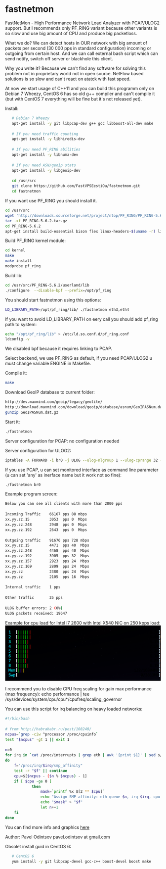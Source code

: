 fastnetmon
===========

FastNetMon - High Performance Network Load Analyzer with PCAP/ULOG2 support. But I recommends only PF_RING variant because other variants is so slow and use big amount of CPU and produce big packetloss.

What we do? We can detect hosts in OUR network with big amount of packets per second (30 000 pps in standard configuration) incoming or outgoing from certain host. And we can call external bash script which can send notify, switch off server or blackhole this client.

Why you write it? Because we can't find any software for solving this problem not in proprietary world not in open source. NetFlow based solutions is so slow and can't react on atatck with fast speed.

At now we start usage of C++11 and you can build this programm only on Debian 7 Wheezy, CentOS 6 has so old g++ compiler and can't compile it (but with CentOS 7 everything will be fine but it's not released yet). 

Install:

```bash
   # Debian 7 Wheezy
   apt-get install -y git libpcap-dev g++ gcc libboost-all-dev make

   # If you need traffic counting
   apt-get install -y libhiredis-dev

   # If you need PF_RING abilities 
   apt-get install -y libnuma-dev

   # If you need ASN/geoip stats
   apt-get install -y libgeoip-dev 

   cd /usr/src
   git clone https://github.com/FastVPSEestiOu/fastnetmon.git
   cd fastnetmon
```

If you want use PF_RING you should install it.

```bash
cd /usr/src
wget 'http://downloads.sourceforge.net/project/ntop/PF_RING/PF_RING-5.6.2.tar.gz?r=http%3A%2F%2Fsourceforge.net%2Fprojects%2Fntop%2Ffiles%2FPF_RING%2F&ts=1393755620&use_mirror=kent' -OPF_RING-5.6.2.tar.gz
tar -xf PF_RING-5.6.2.tar.gz 
cd PF_RING-5.6.2
apt-get install build-essential bison flex linux-headers-$(uname -r) libnuma-dev
```

Build PF_RING kernel module:
```bash
cd kernel
make 
make install
modprobe pf_ring
```

Build lib:
```bash
cd /usr/src/PF_RING-5.6.2/userland/lib
./configure  --disable-bpf --prefix=/opt/pf_ring
```

You should start fastnetmon using this options:
```bash
LD_LIBRARY_PATH=/opt/pf_ring/lib/ ./fastnetmon eth3,eth4
```

If you want to avoid LD_LIBRARY_PATH on eery call you should add pf_ring path to system:
```bash
echo "/opt/pf_ring/lib" > /etc/ld.so.conf.d/pf_ring.conf
ldconfig -v
```

We disabled bpf because it requires linking to PCAP.

Select backend, we use PF_RING as default, if you need PCAP/ULOG2 u must change variable ENGINE in Makefile.

Compile it:
```bash
make
```

Download GeoIP database to current folder:
```bash
http://dev.maxmind.com/geoip/legacy/geolite/
http://download.maxmind.com/download/geoip/database/asnum/GeoIPASNum.dat.gz
gunzip GeoIPASNum.dat.gz
```

Start it:
```bash
./fastnetmon
```
Server configuration for PCAP:
 no configuration needed

Server configuration for ULOG2:
```bash
iptables -A FORWARD -i br0 -j ULOG --ulog-nlgroup 1 --ulog-cprange 32 --ulog-qthreshold 45
```

If you use PCAP, u can set monitored interface as command line parameter (u can set 'any' as inerface name but it work not so fine):
```bash
./fastnetmon br0
``` 

Example program screen:
```bash
Below you can see all clients with more than 2000 pps

Incoming Traffic    66167 pps 88 mbps
xx.yy.zz.15         3053  pps 0  Mbps
xx.yy.zz.248        2948  pps 0  Mbps
xx.yy.zz.192        2643  pps 0  Mbps

Outgoing traffic    91676 pps 728 mbps
xx.yy.zz.15         4471  pps 40  Mbps
xx.yy.zz.248        4468  pps 40  Mbps
xx.yy.zz.192        3905  pps 32  Mbps
xx.yy.zz.157        2923  pps 24  Mbps
xx.yy.zz.169        2809  pps 24  Mbps
xx.yy.zz            2380  pps 24  Mbps
xx.yy.zz            2105  pps 16  Mbps

Internal traffic    1 pps

Other traffic       25 pps

ULOG buffer errors: 2 (0%)
ULOG packets received: 19647
```

Example for cpu load for Intel i7 2600 with Intel X540 NIC on 250 kpps load:
![My image](fastnetmon_stats.png)

I recommend you to disable CPU freq scaling for gain max performance (max frequency):
echo performance | tee /sys/devices/system/cpu/cpu*/cpufreq/scaling_governor

You can use this script for irq balancing on heavy loaded networks:
```bash
#!/bin/bash

# from http://habrahabr.ru/post/108240/
ncpus=`grep -ciw ^processor /proc/cpuinfo`
test "$ncpus" -gt 1 || exit 1

n=0
for irq in `cat /proc/interrupts | grep eth | awk '{print $1}' | sed s/\://g`
do
    f="/proc/irq/$irq/smp_affinity"
    test -r "$f" || continue
    cpu=$[$ncpus - ($n % $ncpus) - 1]
    if [ $cpu -ge 0 ]
            then
                mask=`printf %x $[2 ** $cpu]`
                echo "Assign SMP affinity: eth queue $n, irq $irq, cpu $cpu, mask 0x$mask"
                echo "$mask" > "$f"
                let n+=1
    fi
done
```

You can find more info and graphics [here](http://forum.nag.ru/forum/index.php?showtopic=89703)

Author: Pavel Odintsov pavel.odintsov at gmail.com

Obsolet install guid in CentOS 6:
```bash
   # CentOS 6
   yum install -y git libpcap-devel gcc-c++ boost-devel boost make
```
